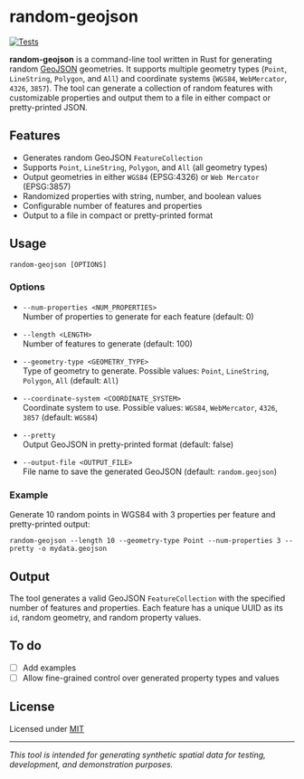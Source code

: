 # random-geojson

[![Tests](https://github.com/jjcfrancisco/random-geojson/actions/workflows/tests.yaml/badge.svg?branch=main)](https://github.com/jjcfrancisco/random-geojson/actions/workflows/tests.yaml)

**random-geojson** is a command-line tool written in Rust for generating random [GeoJSON](https://geojson.org/) geometries. It supports multiple geometry types (`Point`, `LineString`, `Polygon`, and `All`) and coordinate systems (`WGS84`, `WebMercator`, `4326`, `3857`). The tool can generate a collection of random features with customizable properties and output them to a file in either compact or pretty-printed JSON.

## Features

- Generates random GeoJSON `FeatureCollection`
- Supports `Point`, `LineString`, `Polygon`, and `All` (all geometry types)
- Output geometries in either `WGS84` (EPSG:4326) or `Web Mercator` (EPSG:3857)
- Randomized properties with string, number, and boolean values
- Configurable number of features and properties
- Output to a file in compact or pretty-printed format

## Usage

```
random-geojson [OPTIONS]
```

### Options

- `--num-properties <NUM_PROPERTIES>`  
  Number of properties to generate for each feature (default: 0)

- `--length <LENGTH>`  
  Number of features to generate (default: 100)

- `--geometry-type <GEOMETRY_TYPE>`  
  Type of geometry to generate. Possible values: `Point`, `LineString`, `Polygon`, `All` (default: `All`)

- `--coordinate-system <COORDINATE_SYSTEM>`  
  Coordinate system to use. Possible values: `WGS84`, `WebMercator`, `4326`, `3857` (default: `WGS84`)

- `--pretty`  
  Output GeoJSON in pretty-printed format (default: false)

- `--output-file <OUTPUT_FILE>`  
  File name to save the generated GeoJSON (default: `random.geojson`)

### Example

Generate 10 random points in WGS84 with 3 properties per feature and pretty-printed output:

```
random-geojson --length 10 --geometry-type Point --num-properties 3 --pretty -o mydata.geojson
```

## Output

The tool generates a valid GeoJSON `FeatureCollection` with the specified number of features and properties. Each feature has a unique UUID as its `id`, random geometry, and random property values.

## To do
- [ ] Add examples
- [ ] Allow fine-grained control over generated property types and values

## License

Licensed under [MIT](LICENSE)

---

*This tool is intended for generating synthetic spatial data for testing, development, and demonstration purposes.*